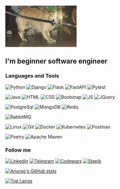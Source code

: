 [![Header](https://github.com/AlexLex13/AlexLex13/blob/master/assets/Frenzy.jpg?raw=true)](https://github.com/AlexLex13)

## I'm beginner software engineer

### Languages and Tools
![Python](https://img.shields.io/badge/-Python-09131b?style=for-the-badge&logo=Python&logoColor=fffa14)
![Django](https://img.shields.io/badge/-Django-09131b?style=for-the-badge&logo=Django&logoColor=008f00)
![Flask](https://img.shields.io/badge/-Flask-09131b?style=for-the-badge&logo=Flask&logoColor=008054)
![FastAPI](https://img.shields.io/badge/-FastAPI-090909?style=for-the-badge&logo=fastapi&logoColor=47C5FB)
![Pytest](https://img.shields.io/badge/-Pytest-09131b?style=for-the-badge&logo=pytest&logoColor=cad401)
<!-- ![C](https://img.shields.io/badge/-C-09131b?style=for-the-badge&logo=c&logoColor=3748aa) -->
![Java](https://img.shields.io/badge/-Java-09131b?style=for-the-badge&logo=java&logoColor=3748aa)
![HTML](https://img.shields.io/badge/-HTML-09131b?style=for-the-badge&logo=html5&logoColor=e54c21)
![CSS](https://img.shields.io/badge/-CSS-09131b?style=for-the-badge&logo=css3&logoColor=264de4)
![Bootstrap](https://img.shields.io/badge/-Bootstrap-09131b?style=for-the-badge&logo=bootstrap&logoColor=7809f7)
![JS](https://img.shields.io/badge/-JS-09131b?style=for-the-badge&logo=javascript&logoColor=efd81d)
![JQuery](https://img.shields.io/badge/-JQuery-09131b?style=for-the-badge&logo=jquery&logoColor=1066a9)

![PostgreSql](https://img.shields.io/badge/-PostgreSql-09131b?style=for-the-badge&logo=PostgreSql&logoColor=47C5FB)
![MongoDB](https://img.shields.io/badge/-MongoDB-09131b?style=for-the-badge&logo=mongodb&logoColor=00ed64)
![Redis](https://img.shields.io/badge/-Redis-09131b?style=for-the-badge&logo=redis&logoColor=d82c20)

![RabbitMQ](https://img.shields.io/badge/-RabbitMQ-09131b?style=for-the-badge&logo=rabbitmq&logoColor=ff6600)

![Linux](https://img.shields.io/badge/-Linux-09131b?style=for-the-badge&logo=linux&logoColor=ffe19a)
![Git](https://img.shields.io/badge/-Git-09131b?style=for-the-badge&logo=Git&logoColor=ec6400)
![Docker](https://img.shields.io/badge/-Docker-09131b?style=for-the-badge&logo=Docker&logoColor=2392e6)
![Kubernetes](https://img.shields.io/badge/-Kubernetes-09131b?style=for-the-badge&logo=kubernetes&logoColor=366ce8)
![Postman](https://img.shields.io/badge/-Postman-09131b?style=for-the-badge&logo=postman&logoColor=ff6c38)

![Poetry](https://img.shields.io/badge/-Poetry-09131b?style=for-the-badge&logo=poetry&logoColor=008ddf)
![Apache Maven](https://img.shields.io/badge/-Apache&nbsp;Maven-09131b?style=for-the-badge&logo=apachemaven&logoColor=ca1a34)

<!-- ![Amazon AWS](https://img.shields.io/badge/-Amazon AWS-09131b?style=for-the-badge&logo=amazonaws&logoColor=fffffc) -->
<!-- ![Apache Cassandra](https://img.shields.io/badge/-Apache Cassandra-09131b?style=for-the-badge&logo=apachecassandra&logoColor=bce7fb) -->
<!-- ![Apache Kafka](https://img.shields.io/badge/-Apache Kafka-09131b?style=for-the-badge&logo=apachekafka&logoColor=ffffff) -->
<!-- ![Celery](https://img.shields.io/badge/-Celery-09131b?style=for-the-badge&logo=celery&logoColor=8db054) -->
<!-- ![Elasticsearch](https://img.shields.io/badge/-Elasticsearch-09131b?style=for-the-badge&logo=elasticsearch&logoColor=fec514) -->
<!-- ![Go](https://img.shields.io/badge/--09131b?style=for-the-badge&logo=go&logoColor=00add8) -->
<!-- ![Google Cloud](https://img.shields.io/badge/-Google Cloud-09131b?style=for-the-badge&logo=googleclouds&logoColor=4285f4) -->
<!-- ![Gunicorn](https://img.shields.io/badge/-Gunicorn-09131b?style=for-the-badge&logo=gunicorn&logoColor=489747) -->
<!-- ![Neo4j](https://img.shields.io/badge/-Neo4j-09131b?style=for-the-badge&logo=neo4j&logoColor=047fff) -->
<!-- ![NGINX](https://img.shields.io/badge/-NGINX-09131b?style=for-the-badge&logo=nginx&logoColor=009639) -->
<!-- ![Node.js](https://img.shields.io/badge/-Node.js-09131b?style=for-the-badge&logo=nodedotjs&logoColor=83cd29) -->
<!-- ![React](https://img.shields.io/badge/-React-09131b?style=for-the-badge&logo=react&logoColor=00dcff) -->
<!-- ![Terraform](https://img.shields.io/badge/-Terraform-09131b?style=for-the-badge&logo=terraform&logoColor=623ce4) -->


### Follow me
[![LinkedIn](https://img.shields.io/badge/-LinkedIn-09131b?style=for-the-badge&logo=linkedin&logoColor=0a66c2)](https://www.linkedin.com/in/sukhovarov)
[![Telegram](https://img.shields.io/badge/-Telegram-09131b?style=for-the-badge&logo=telegram&logoColor=27A0D9)](https://t.me/barsukh)
[![Codewars](https://img.shields.io/badge/-Codewars-09131b?style=for-the-badge&logo=codewars&logoColor=ab341d)](https://www.codewars.com/users/AlexLex13)
[![Stepik](https://img.shields.io/badge/-Stepik-09131b?style=for-the-badge&logo=data:image/png;base64,https://github.com/AlexLex13/AlexLex13/blob/master/assets/images.png&logoColor=27A0D9)](https://stepik.org/users/293367606)


[![Anurag's GitHub stats](https://github-readme-stats.vercel.app/api?username=AlexLex13&hide=contribs,prs&show_icons=true&theme=codeSTACKr)](https://github.com/anuraghazra/github-readme-stats)

[![Top Langs](https://github-readme-stats.vercel.app/api/top-langs/?username=AlexLex13&langs_count=5&layout=compact&theme=codeSTACKr)](https://github.com/anuraghazra/github-readme-stats)
